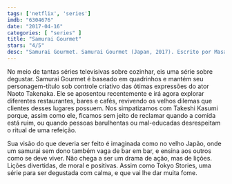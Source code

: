 ```yaml
---
tags: ['netflix', 'series']
imdb: "6304676"
date: "2017-04-16"
categories: [ "series" ]
title: "Samurai Gourmet"
stars: "4/5"
desc: "Samurai Gourmet. Samurai Gourmet (Japan, 2017). Escrito por Masayuki Kusumi. Com Naoto Takenaka (Takeshi Kasumi), Tetsuji Tamayama (Samurai), Honami Suzuki (Wife)."
---
```

No meio de tantas séries televisivas sobre cozinhar, eis uma série sobre degustar. Samurai Gourmet é baseado em quadrinhos e mantém seu personagem-título sob controle criativo das ótimas expressões do ator Naoto Takenaka. Ele se aposentou recentemente e irá agora explorar diferentes restaurantes, bares e cafés, revivendo os velhos dilemas que clientes desses lugares possuem. Nos simpatizamos com Takeshi Kasumi porque, assim como ele, ficamos sem jeito de reclamar quando a comida está ruim, ou quando pessoas barulhentas ou mal-educadas desrespeitam o ritual de uma refeição.

Sua visão do que deveria ser feito é imaginada como no velho Japão, onde um samurai sem dono também vaga de bar em bar, e ensina aos outros como se deve viver. Não chega a ser um drama de ação, mas de lições. Lições divertidas, de moral e positivas. Assim como Tokyo Stories, uma série para ser degustada com calma, e que vai lhe dar muita fome.
